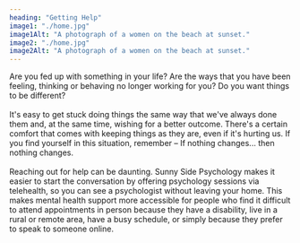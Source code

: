 ```yaml
---
heading: "Getting Help"
image1: "./home.jpg"
image1Alt: "A photograph of a women on the beach at sunset."
image2: "./home.jpg"
image2Alt: "A photograph of a women on the beach at sunset."
---
```


Are you fed up with something in your life? Are
the ways that you have been feeling, thinking or behaving no longer working
for you? Do you want things to be different?  
<br>
It's easy to get stuck doing things the same way that we've always done them
and, at the same time, wishing for a better outcome. There's a certain
comfort that comes with keeping things as they are, even if it's hurting us.
If you find yourself in this situation, remember – If nothing changes...
then nothing changes.  
<br>
Reaching out for help can be daunting. Sunny Side Psychology makes it easier
to start the conversation by offering psychology sessions via telehealth, so
you can see a psychologist without leaving your home. This makes mental
health support more accessible for people who find it difficult to attend
appointments in person because they have a disability, live in a rural or
remote area, have a busy schedule, or simply because they prefer to speak to
someone online.
